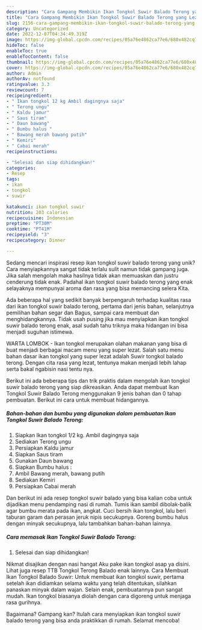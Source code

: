 ```yaml
---
description: "Cara Gampang Membikin Ikan Tongkol Suwir Balado Terong yang Lezat Sekali"
title: "Cara Gampang Membikin Ikan Tongkol Suwir Balado Terong yang Lezat Sekali"
slug: 2156-cara-gampang-membikin-ikan-tongkol-suwir-balado-terong-yang-lezat-sekali
category: Uncategorized
date: 2022-12-07T04:34:49.319Z
image: https://img-global.cpcdn.com/recipes/05a76e4862ca77e6/680x482cq70/ikan-tongkol-suwir-balado-terong-foto-resep-utama.jpg
hideToc: false
enableToc: true
enableTocContent: false
thumbnail: https://img-global.cpcdn.com/recipes/05a76e4862ca77e6/680x482cq70/ikan-tongkol-suwir-balado-terong-foto-resep-utama.jpg
cover: https://img-global.cpcdn.com/recipes/05a76e4862ca77e6/680x482cq70/ikan-tongkol-suwir-balado-terong-foto-resep-utama.jpg
author: Admin
authorAv: notfound
ratingvalue: 3.3
reviewcount: 7
recipeingredient:
- " Ikan tongkol 12 kg Ambil dagingnya saja"
- " Terong ungu"
- " Kaldu jamur"
- " Saus tiram"
- " Daun bawang"
- " Bumbu halus "
- " Bawang merah bawang putih"
- " Kemiri"
- " Cabai merah"
recipeinstructions:

- "Selesai dan siap dihidangkan!"
categories:
- Resep
tags:
- ikan
- tongkol
- suwir

katakunci: ikan tongkol suwir 
nutrition: 203 calories
recipecuisine: Indonesian
preptime: "PT30M"
cooktime: "PT41M"
recipeyield: "3"
recipecategory: Dinner

---
```





Sedang mencari inspirasi resep ikan tongkol suwir balado terong yang unik? Cara menyiapkannya sangat tidak terlalu sulit namun tidak gampang juga. Jika salah mengolah maka hasilnya tidak akan memuaskan dan justru cenderung tidak enak. Padahal ikan tongkol suwir balado terong yang enak selayaknya mempunyai aroma dan rasa yang bisa memancing selera Kita.





Ada beberapa hal yang sedikit banyak berpengaruh terhadap kualitas rasa dari ikan tongkol suwir balado terong, pertama dari jenis bahan, selanjutnya pemilihan bahan segar dan Bagus, sampai cara membuat dan menghidangkannya. Tidak usah pusing jika mau menyiapkan ikan tongkol suwir balado terong enak,      asal sudah tahu triknya maka hidangan ini bisa menjadi suguhan istimewa.














WARTA LOMBOK - Ikan tongkol merupakan olahan makanan yang bisa di buat menjadi berbagai macam menu yang super lezat. Salah satu menu bahan dasar ikan tongkol yang super lezat adalah Suwir tongkol balado terong. Dengan cita rasa yang lezat, tentunya makan menjadi lebih lahap serta bakal ngabisin nasi tentu nya.






Berikut ini ada beberapa tips dan trik praktis dalam mengolah ikan tongkol suwir balado terong yang siap dikreasikan. Anda dapat membuat Ikan Tongkol Suwir Balado Terong menggunakan 9 jenis bahan dan 0 tahap pembuatan. Berikut ini cara untuk membuat hidangannya.

<!--inarticleads1-->

##### Bahan-bahan dan bumbu yang digunakan dalam pembuatan Ikan Tongkol Suwir Balado Terong:

1. Siapkan  Ikan tongkol 1/2 kg. Ambil dagingnya saja
1. Sediakan  Terong ungu
1. Persiapkan  Kaldu jamur
1. Siapkan  Saus tiram
1. Gunakan  Daun bawang
1. Siapkan  Bumbu halus :
1. Ambil  Bawang merah, bawang putih
1. Sediakan  Kemiri
1. Persiapkan  Cabai merah


Dan berikut ini ada resep tongkol suwir balado yang bisa kalian coba untuk dijadikan menu pendamping nasi di rumah. Tumis ikan sambil dibolak-balik agar bumbu merata pada ikan, angkat. Cuci bersih ikan tongkol, lalu beri taburan garam dan perasan jeruk nipis secukupnya. Goreng bumbu halus dengan minyak secukupnya, lalu tambahkan bahan-bahan lainnya. 

<!--inarticleads2-->

##### Cara memasak Ikan Tongkol Suwir Balado Terong:


1. Selesai dan siap dihidangkan!

Nikmat disajikan dengan nasi hangat Aku pake ikan tongkol asap ya disini. Lihat juga resep TTB Tongkol Terong Balado enak lainnya. Cara Membuat Ikan Tongkol Balado Suwir: Untuk membuat ikan tongkol suwir, pertama setelah ikan didiamkan selama waktu yang telah ditentukan, silahkan panaskan minyak dalam wajan. Selain enak, pembuatannya pun sangat mudah. Ikan tongkol biasanya diolah dengan cara digoreng untuk menjaga rasa gurihnya. 

Bagaimana? Gampang kan? Itulah cara menyiapkan ikan tongkol suwir balado terong yang bisa anda praktikkan di rumah. Selamat mencoba!
